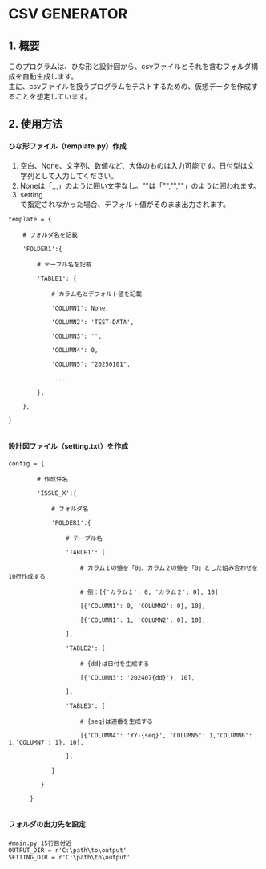 # CSV GENERATOR
## 1. 概要
   このプログラムは、ひな形と設計図から、csvファイルとそれを含むフォルダ構成を自動生成します。  
   主に、csvファイルを扱うプログラムをテストするための、仮想データを作成することを想定しています。  
## 2. 使用方法
#### ひな形ファイル（template.py）作成
<ol>
   <li>空白、None、文字列、数値など、大体のものは入力可能です。日付型は文字列として入力してください。</li>
   <li>Noneは「,,,」のように囲い文字なし。""は「"","",""」のように囲われます。</li>
   <li>setting</li>で指定されなかった場合、デフォルト値がそのまま出力されます。</li>
</ol>
<div class="snippet-clipboard-content notranslate overflow-auto">
<pre class="notranslate"><code>template = {<br>
    # フォルダ名を記載<br>
    'FOLDER1':{<br>
        # テーブル名を記載<br>
        'TABLE1': {<br>
            # カラム名とデフォルト値を記載<br>
            'COLUMN1': None,<br>
            'COLUMN2': 'TEST-DATA',<br>
            'COLUMN3': '',<br>
            'COLUMN4': 0,<br>
            'COLUMN5': "20250101",<br>
             ...<br>
        },<br>
    },<br>
}<br>
</code></pre>

#### 設計図ファイル（setting.txt）を作成
<div class="snippet-clipboard-content notranslate overflow-auto">
<pre class="notranslate"><code>config = {<br>
        # 作成件名<br>
        'ISSUE_X':{<br>
            # フォルダ名<br>
            'FOLDER1':{<br>
                # テーブル名<br>
                'TABLE1': [<br>
                    # カラム１の値を「0」、カラム２の値を「0」とした組み合わせを10行作成する<br>
                    # 例：[{'カラム１': 0, 'カラム２': 0}, 10]<br>
                    [{'COLUMN1': 0, 'COLUMN2': 0}, 10],<br>
                    [{'COLUMN1': 1, 'COLUMN2': 0}, 10],<br>
                ],<br>
                'TABLE2': [<br>
                    # {dd}は日付を生成する<br>
                    [{'COLUMN3': '202407{dd}'}, 10],<br>
                ],<br>
                'TABLE3': [<br>
                    # {seq}は連番を生成する<br>
                    [{'COLUMN4': 'YY-{seq}', 'COLUMN5': 1,'COLUMN6': 1,'COLUMN7': 1}, 10],<br>
                ],<br>
            }<br>
         }<br>
      }<br>
</code></pre>
               

#### フォルダの出力先を設定
<div class="snippet-clipboard-content notranslate overflow-auto">
<pre class="notranslate"><code>#main.py 15行目付近
OUTPUT_DIR = r'C:\path\to\output'  
SETTING_DIR = r'C:\path\to\output'
</code></pre>
